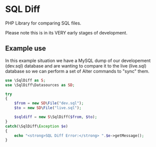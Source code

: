 SQL Diff
========
PHP Library for comparing SQL files.

Please note this is in its VERY early stages of development.

Example use
-----------
In this example situation we have a MySQL dump of our developement (dev.sql) database and are wanting to compare it to the live (live.sql) database so we can perform a set of Alter commands to "sync" them.

```php
use \SqlDiff as S;
use \SqlDiff\Datasources as SD;

try
{
	$from = new SD\File("dev.sql");
	$to = new SD\File("live.sql");

	$sqldiff = new S\SqlDiff($from, $to);
}
catch(\SqlDiff\Exception $e)
{
	echo "<strong>SQL Diff Error:</strong> ".$e->getMessage();
}
```